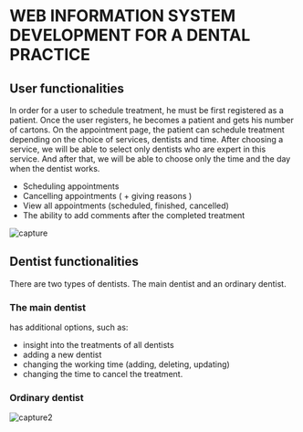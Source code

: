 # WEB INFORMATION SYSTEM DEVELOPMENT FOR A DENTAL PRACTICE

## User functionalities

In order for a user to schedule treatment, he must be first registered as a patient.
Once the user registers, he becomes a patient and gets his number of cartons.
On the appointment page, the patient can schedule treatment depending on the choice of services, dentists and time. After choosing a service, we will be able to select only dentists who are expert in this service. And after that, we will be able to choose only the time and the day when the dentist works.

-	Scheduling appointments
-	Cancelling appointments ( + giving reasons )
-	View all appointments (scheduled, finished, cancelled)
-	The ability to add comments after the completed treatment

![capture](https://user-images.githubusercontent.com/25284467/50546724-dc8f8b80-0c2c-11e9-8f15-094fa4d7bef7.PNG)

## Dentist functionalities

There are two types of dentists. The main dentist and an ordinary dentist. 

### The main dentist
has additional options, such as:
- insight into the treatments of all dentists
- adding a new dentist
- changing the working time (adding, deleting, updating)
- changing the time to cancel the treatment.

### Ordinary dentist

![capture2](https://user-images.githubusercontent.com/25284467/50546771-95ee6100-0c2d-11e9-9258-1c1968069b0a.PNG)
